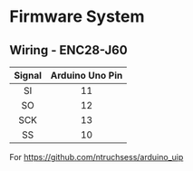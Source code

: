# Firmware System

## Wiring - ENC28-J60

| Signal | Arduino Uno Pin |
|:------:|:---------------:|
|   SI   |       11        |
|   SO   |       12        |
|   SCK  |       13        |
|   SS   |       10        |

For https://github.com/ntruchsess/arduino_uip
